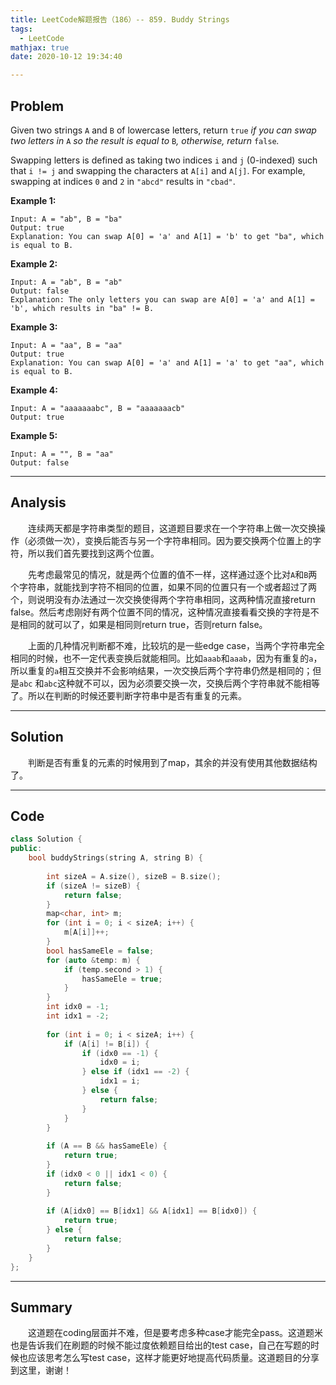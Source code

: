```yaml
---
title: LeetCode解题报告（186）-- 859. Buddy Strings
tags:
  - LeetCode
mathjax: true
date: 2020-10-12 19:34:40

---
```


## Problem

Given two strings `A` and `B` of lowercase letters, return `true` *if you can swap two letters in* `A` *so the result is equal to* `B`*, otherwise, return* `false`*.*

Swapping letters is defined as taking two indices `i` and `j` (0-indexed) such that `i != j` and swapping the characters at `A[i]` and `A[j]`. For example, swapping at indices `0` and `2` in `"abcd"` results in `"cbad"`.

<!-- more -->

**Example 1:**

```
Input: A = "ab", B = "ba"
Output: true
Explanation: You can swap A[0] = 'a' and A[1] = 'b' to get "ba", which is equal to B.
```

**Example 2:**

```
Input: A = "ab", B = "ab"
Output: false
Explanation: The only letters you can swap are A[0] = 'a' and A[1] = 'b', which results in "ba" != B.
```

**Example 3:**

```
Input: A = "aa", B = "aa"
Output: true
Explanation: You can swap A[0] = 'a' and A[1] = 'a' to get "aa", which is equal to B.
```

**Example 4:**

```
Input: A = "aaaaaaabc", B = "aaaaaaacb"
Output: true
```

**Example 5:**

```
Input: A = "", B = "aa"
Output: false
```

------

## Analysis

&emsp;&emsp;连续两天都是字符串类型的题目，这道题目要求在一个字符串上做一次交换操作（必须做一次），变换后能否与另一个字符串相同。因为要交换两个位置上的字符，所以我们首先要找到这两个位置。

&emsp;&emsp;先考虑最常见的情况，就是两个位置的值不一样，这样通过逐个比对`A`和`B`两个字符串，就能找到字符不相同的位置，如果不同的位置只有一个或者超过了两个，则说明没有办法通过一次交换使得两个字符串相同，这两种情况直接return false。然后考虑刚好有两个位置不同的情况，这种情况直接看看交换的字符是不是相同的就可以了，如果是相同则return true，否则return false。

&emsp;&emsp;上面的几种情况判断都不难，比较坑的是一些edge case，当两个字符串完全相同的时候，也不一定代表变换后就能相同。比如`aaab`和`aaab`，因为有重复的`a`，所以重复的`a`相互交换并不会影响结果，一次交换后两个字符串仍然是相同的；但是`abc` 和`abc`这种就不可以，因为必须要交换一次，交换后两个字符串就不能相等了。所以在判断的时候还要判断字符串中是否有重复的元素。

------

## Solution

&emsp;&emsp;判断是否有重复的元素的时候用到了map，其余的并没有使用其他数据结构了。

------

## Code

```c++
class Solution {
public:
    bool buddyStrings(string A, string B) {
        
        int sizeA = A.size(), sizeB = B.size();
        if (sizeA != sizeB) {
            return false;
        }
        map<char, int> m;
        for (int i = 0; i < sizeA; i++) {
            m[A[i]]++;
        }
        bool hasSameEle = false;
        for (auto &temp: m) {
            if (temp.second > 1) {
                hasSameEle = true;
            }
        }
        int idx0 = -1;
        int idx1 = -2;
        
        for (int i = 0; i < sizeA; i++) {
            if (A[i] != B[i]) {
                if (idx0 == -1) {
                    idx0 = i;
                } else if (idx1 == -2) {
                    idx1 = i;
                } else {
                    return false;
                }
            }
        }
        
        if (A == B && hasSameEle) {
            return true;
        }
        if (idx0 < 0 || idx1 < 0) {
            return false;
        }
        
        if (A[idx0] == B[idx1] && A[idx1] == B[idx0]) {
            return true;
        } else {
            return false;
        }
    }
};
```

------

## Summary

&emsp;&emsp;这道题在coding层面并不难，但是要考虑多种case才能完全pass。这道题米也是告诉我们在刷题的时候不能过度依赖题目给出的test case，自己在写题的时候也应该思考怎么写test case，这样才能更好地提高代码质量。这道题目的分享到这里，谢谢！
